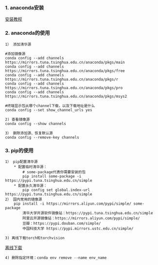 ### 1. anaconda安装
[安装教程](https://blog.csdn.net/fan18317517352/article/details/123035625)

### 2. anaconda的使用  
    1） 添加清华源
```
#添加镜像源
conda config --add channels https://mirrors.tuna.tsinghua.edu.cn/anaconda/pkgs/main
conda config --add channels https://mirrors.tuna.tsinghua.edu.cn/anaconda/pkgs/free
conda config --add channels https://mirrors.tuna.tsinghua.edu.cn/anaconda/pkgs/r
conda config --add channels https://mirrors.tuna.tsinghua.edu.cn/anaconda/pkgs/pro
conda config --add channels https://mirrors.tuna.tsinghua.edu.cn/anaconda/pkgs/msys2

#终端显示包从哪个channel下载，以及下载地址是什么
conda config --set show_channel_urls yes
```

    2) 查看镜像源
    conda config --show channels

    3） 删除添加源、恢复默认源
    conda config --remove-key channels

### 3. pip的使用
    1） pip配置清华源
        * 配置临时清华源：
            # some-package代表你需要安装的包 
            pip install some-package -i https://pypi.tuna.tsinghua.edu.cn/simple 
        * 配置永久清华源：
            pip config set global.index-url https://pypi.tuna.tsinghua.edu.cn/simple
    2） 国内常用的镜像源 
        pip install -i https://mirrors.aliyun.com/pypi/simple/ some-package 
            清华大学开源软件镜像站：https://pypi.tuna.tsinghua.edu.cn/simple
            阿里云开源镜像站：https://mirrors.aliyun.com/pypi/simple/
            豆瓣：https://pypi.douban.com/simple/
            中国科技大学 https://pypi.mirrors.ustc.edu.cn/simple/  

    3) 离线下载torch和torchvision
[离线下载](https://download.pytorch.org/whl/torch_stable.html)

    4) 删除指定环境：conda env remove --name env_name